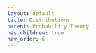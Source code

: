 ```yaml
---
layout: default
title: Distributions
parent: Probability Theory
has_children: true
nav_order: 6
---
```

